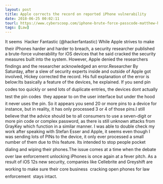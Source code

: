 ```yaml
---
layout: post
title: Apple corrects the record on reported iPhone vulnerability
date: 2018-06-25 00:02:11
tourl: https://www.cyberscoop.com/iphone-brute-force-passcode-matthew-hickey/?category_news=technology
tags: [Law]
---
```

It seems  Hacker Fantastic (@hackerfantastic) While Apple strives to make their iPhones harder and harder to breach, a security researcher published a brute-force vulnerability for iOS devices that he said cracked the security measures built into the system. However, Apple denied the researchers findings and the researcher acknowledged an error.Researcher By Saturday, after a slew of security experts inside and outside of Apple got involved, Hickey corrected the record. His full explanation of the error is below:Its basically a feature of the devices, he explained. If you send pin codes too quickly or send lots of duplicate entries, the devices dont actually test the pin codes  they appear to on the user interface but under the hood it never uses the pin. So it appears you send 20 or more pins to a device for instance, but in reality, it has only processed 3 or 4 of those pins.I still believe that the advice should be to all consumers to use a seven-digit or more pin code or complex password, as there is still unknown attacks from GrayKey which function in a similar manner. I was able to double check my work after speaking with Stefan Esser and Apple, it seems even though I was sending lots of PINs to the device, it only ever processed a small number of them due to this feature. Its intended to stop people pocket dialing and wiping their phones.The issue comes at a time when the debate over law enforcement unlocking iPhones is once again at a fever pitch. As a result of iOS 12s new security, companies like Cellebrite and Greyshift are working to make sure their core business  cracking open phones for law enforcement  stays intact.